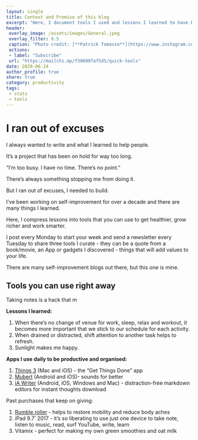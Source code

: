 ```yaml
---
layout: single
title: Context and Promise of this blog
excerpt: "Here, I document tools I used and lessons I learned to have better health, ideas and productivity. "
header:
 overlay_image: /assets/images/General.jpeg
 overlay_filter: 0.5
 caption: "Photo credit: [**Patrick Tomasso**](https://www.instagram.com/impatrickt/)"
 actions:
 - label: "Subscribe"
 url: "https://mailchi.mp/f306997af5d5/quick-tools"
date: 2020-06-24
author_profile: true
share: true 
category: productivity
tags:
 - stats
 - tools
---
```


# I ran out of excuses

I always wanted to write and what I learned to help people. 

It’s a project that has been on hold for way too long. 

“I’m too busy. I have no time. There’s no point.” 

There’s always something stopping me from doing it. 

But I ran out of excuses, I needed to build. 

I’ve been working on self-improvement for over a decade and there are many things I learned. 

Here, I compress lessons into tools that you can use to get healthier, grow richer and work smarter. 

I post every Monday to start your week and send a newsletter every Tuesday to share three tools I curate - they can be a quote from a book/movie, an App or gadgets I discovered - things that will add values to your life. 

There are many self-improvement blogs out there, but this one is mine.

## Tools you can use right away

Taking notes is a hack that m

**Lessons I learned:**
1. When there’s no change of venue for work, sleep, relax and workout, it becomes more important that we stick to our schedule for each activity.
2. When drained or distracted, shift attention to another task helps to refresh.
3. Sunlight makes me happy.

**Apps I use daily to be productive and organised:**
1. [Things 3](https://culturedcode.com/things/) (Mac and iOS) - the “Get Things Done” app
2. [Mubert](https://mubert.com/) (Android and iOS)- sounds for better 
3. [iA Writer](https://ia.net/writer) (Android, iOS, Windows and Mac) - distraction-free markdown editors for instant thoughts download

Past purchases that keep on giving:
1. [Rumble roller](https://store-rumbleroller.myshopify.com/) - helps to restore mobility and reduce body aches
2. iPad 9.7’ 2017 - it’s so liberating to use just one device to take note, listen to music, read, surf YouTube, write, learn
3. Vitamix - perfect for making my own green smoothies and oat milk


